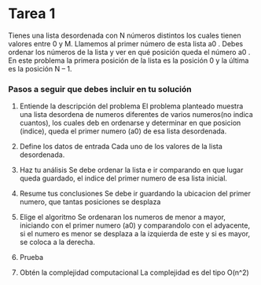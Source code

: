 # Tarea 1

Tienes una lista desordenada con N números distintos los cuales tienen valores entre 0 y M. Llamemos al primer número de esta lista a0 . Debes ordenar los números de la lista y ver en qué posición queda el número a0 . En este problema la primera posición de la lista es la posición 0 y la última es la posición N – 1.

### Pasos a seguir que debes incluir en tu solución

1. Entiende la descripción del problema
   El problema planteado muestra una lista desordena de numeros diferentes de varios numeros(no indica cuantos), los cuales deb en ordenarse y determinar en que posicion (indice), queda el primer numero (a0) de esa lista desordenada.
   
2. Define los datos de entrada
  Cada uno de los valores de la lista desordenada.
3. Haz tu análisis
  Se debe ordenar la lista e ir comparando en que lugar queda guardado, el indice del primer numero de esa lista inicial.
4. Resume tus conclusiones
  Se debe ir guardando la ubicacion del primer numero, que tantas posiciones se desplaza
5. Elige el algoritmo
  Se ordenaran los numeros de menor a mayor, iniciando con el primer numero (a0) y comparandolo con el adyacente, si el numero es menor se desplaza a la izquierda de este y si es mayor, se coloca a la derecha.
6. Prueba
7. Obtén la complejidad computacional
  La complejidad es del tipo O(n^2)
